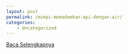 ```yaml
---
layout: post
permalink: /mimpi-memadamkan-api-dengan-air/
categories:
    - Uncategorized
---
```


[Baca Selengkapnya](/02)